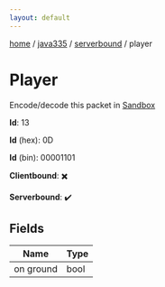 ```yaml
---
layout: default
---
```


[home](/)  /  [java335](/protocol/java335)  /  [serverbound](/protocol/java335/serverbound)  /  player

# Player

Encode/decode this packet in [Sandbox](../../../sandbox/java335#Serverbound.Player)

**Id**: 13

**Id** (hex): 0D

**Id** (bin): 00001101

**Clientbound**: ✖️

**Serverbound**: ✔️

## Fields

Name | Type
---|---
on ground | bool
